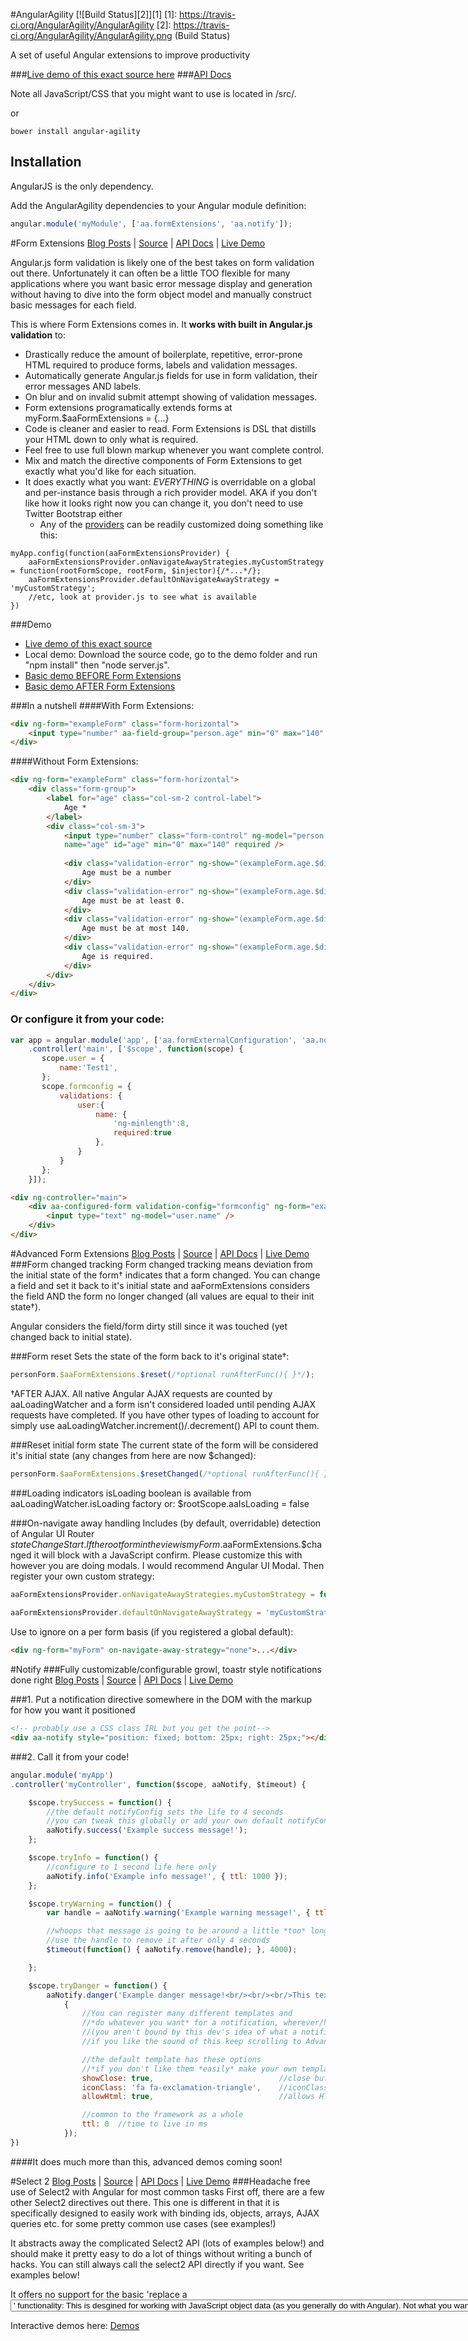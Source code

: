 #AngularAgility
[![Build Status][2]][1]
[1]: https://travis-ci.org/AngularAgility/AngularAgility
[2]: https://travis-ci.org/AngularAgility/AngularAgility.png (Build Status)

A set of useful Angular extensions to improve productivity

###[Live demo of this exact source here](http://angularagility.herokuapp.com/)
###[API Docs](https://github.com/AngularAgility/AngularAgility/wiki/)

Note all JavaScript/CSS that you might want to use is located in /src/*.*

or

```
bower install angular-agility
```

## Installation

AngularJS is the only dependency.

Add the AngularAgility dependencies to your Angular module definition:

```javascript
angular.module('myModule', ['aa.formExtensions', 'aa.notify']);
```

#Form Extensions
[Blog Posts](http://johnculviner.com/category/form-extensions/) |
[Source](https://github.com/AngularAgility/AngularAgility/blob/master/src/aa.formExtensions.js) |
[API Docs](https://github.com/AngularAgility/AngularAgility/wiki/Form-Extensions-API-Docs) |
[Live Demo](http://angularagility.herokuapp.com/#/formExtensions/formExtensions/basic)

Angular.js form validation is likely one of the best takes on form validation out there. Unfortunately it can often be a little TOO flexible for many applications where you want basic error message display and generation
without having to dive into the form object model and manually construct basic messages for each field.

This is where Form Extensions comes in. It **works with built in Angular.js validation** to:
* Drastically reduce the amount of boilerplate, repetitive, error-prone HTML required to produce forms, labels and validation messages.
* Automatically generate Angular.js fields for use in form validation, their error messages AND labels.
* On blur and on invalid submit attempt showing of validation messages.
* Form extensions programatically extends forms at myForm.$aaFormExtensions = {...}
* Code is cleaner and easier to read. Form Extensions is DSL that distills your HTML down to only what is required.
* Feel free to use full blown markup whenever you want complete control.
* Mix and match the directive components of Form Extensions to get exactly what you'd like for each situation.
* It does exactly what you want: *EVERYTHING* is overridable on a global and per-instance basis through a rich provider model. AKA if you don't like how it looks right now you can change it, you don't need to use Twitter Bootstrap either
    * Any of the [providers](https://github.com/AngularAgility/AngularAgility/blob/master/src/formExtensions/provider.js) can be readily customized doing something like this: 
```
myApp.config(function(aaFormExtensionsProvider) {
    aaFormExtensionsProvider.onNavigateAwayStrategies.myCustomStrategy = function(rootFormScope, rootForm, $injector){/*...*/};
    aaFormExtensionsProvider.defaultOnNavigateAwayStrategy = 'myCustomStrategy';
    //etc, look at provider.js to see what is available
})
```

###Demo
* [Live demo of this exact source](http://angularagility.herokuapp.com/)
* Local demo: Download the source code, go to the demo folder and run "npm install" then "node server.js".
* [Basic demo BEFORE Form Extensions](http://plnkr.co/edit/PS0sNo?p=preview)
* [Basic demo AFTER Form Extensions](http://plnkr.co/edit/e8YiZ0?p=preview)

###In a nutshell
####With Form Extensions:

```html
<div ng-form="exampleForm" class="form-horizontal">
    <input type="number" aa-field-group="person.age" min="0" max="140" required>
</div>
```

####Without Form Extensions:

```html
<div ng-form="exampleForm" class="form-horizontal">
    <div class="form-group">
        <label for="age" class="col-sm-2 control-label">
            Age *
        </label>
        <div class="col-sm-3">
            <input type="number" class="form-control" ng-model="person.age" 
            name="age" id="age" min="0" max="140" required />
    
            <div class="validation-error" ng-show="(exampleForm.age.$dirty || invalidSubmitAttempt) && exampleForm.age.$error.number">
                Age must be a number
            </div>
            <div class="validation-error" ng-show="(exampleForm.age.$dirty || invalidSubmitAttempt) && exampleForm.age.$error.min">
                Age must be at least 0.
            </div>
            <div class="validation-error" ng-show="(exampleForm.age.$dirty || invalidSubmitAttempt) && exampleForm.age.$error.max">
                Age must be at most 140.
            </div>
            <div class="validation-error" ng-show="(exampleForm.age.$dirty || invalidSubmitAttempt) && exampleForm.age.$error.required">
                Age is required.
            </div>
        </div>
    </div>
</div>
```

### Or configure it from your code:
```javascript
var app = angular.module('app', ['aa.formExternalConfiguration', 'aa.notify'])
    .controller('main', ['$scope', function(scope) {
       scope.user = {
           name:'Test1',
       };
       scope.formconfig = {
           validations: {
               user:{
                   name: {
                       'ng-minlength':8,
                       required:true
                   },
               }
           }
       };
    }]);
```
```html
<div ng-controller="main">
    <div aa-configured-form validation-config="formconfig" ng-form="exampleForm">
        <input type="text" ng-model="user.name" />
    </div>
</div>
```


#Advanced Form Extensions
[Blog Posts](http://johnculviner.com/category/form-extensions/) |
[Source](https://github.com/AngularAgility/AngularAgility/blob/master/src/aa.formExtensions.js) |
[API Docs](https://github.com/AngularAgility/AngularAgility/wiki/Form-Extensions-API-Docs) |
[Live Demo](http://angularagility.herokuapp.com/#/formExtensions/formExtensions/advanced)
###Form changed tracking
Form changed tracking means deviation from the initial state of the form† indicates that a form changed. You can change a field and set it back to it's initial state and aaFormExtensions considers the field AND the form no longer changed (all values are equal to their init state†).

Angular considers the field/form dirty still since it was touched (yet changed back to initial state).

###Form reset
Sets the state of the form back to it's original state†:
```javascript
personForm.$aaFormExtensions.$reset(/*optional runAfterFunc(){ }*/);
```
†AFTER AJAX. All native Angular AJAX requests are counted by aaLoadingWatcher and a form isn't considered loaded until pending AJAX requests have completed. If you have other types of loading to account for simply use aaLoadingWatcher.increment()/.decrement() API to count them.

###Reset initial form state
The current state of the form will be considered it's initial state (any changes from here are now $changed):

```javascript
personForm.$aaFormExtensions.$resetChanged(/*optional runAfterFunc(){ }*/);
```

###Loading indicators
isLoading boolean is available from aaLoadingWatcher.isLoading factory or:
$rootScope.aaIsLoading = false

###On-navigate away handling
Includes (by default, overridable) detection of Angular UI Router $stateChangeStart. If the root form in the view is myForm.$aaFormExtensions.$changed it will block with a JavaScript confirm. Please customize this with however you are doing modals. I would recommend Angular UI Modal. Then register your own custom strategy:

```javascript
aaFormExtensionsProvider.onNavigateAwayStrategies.myCustomStrategy = function(rootFormScope, rootForm, $injector){/*...*/};
 
aaFormExtensionsProvider.defaultOnNavigateAwayStrategy = 'myCustomStrategy';
```
Use to ignore on a per form basis (if you registered a global default):

```html
<div ng-form="myForm" on-navigate-away-strategy="none">...</div>
```

#Notify
###Fully customizable/configurable growl, toastr style notifications done right
[Blog Posts](http://johnculviner.com/) |
[Source](https://github.com/AngularAgility/AngularAgility/blob/master/src/aa.notify.js) |
[API Docs](https://github.com/AngularAgility/AngularAgility/wiki/Notify-API-Docs) |
[Live Demo](http://angularagility.herokuapp.com/#/notify)

###1. Put a notification directive somewhere in the DOM with the markup for how you want it positioned
```html
<!-- probably use a CSS class IRL but you get the point-->
<div aa-notify style="position: fixed; bottom: 25px; right: 25px;"></div>
```

###2. Call it from your code!
```javascript
angular.module('myApp')
.controller('myController', function($scope, aaNotify, $timeout) {

    $scope.trySuccess = function() {
        //the default notifyConfig sets the life to 4 seconds
        //you can tweak this globally or add your own default notifyConfig
        aaNotify.success('Example success message!');
    };

    $scope.tryInfo = function() {
        //configure to 1 second life here only
        aaNotify.info('Example info message!', { ttl: 1000 });
    };

    $scope.tryWarning = function() {
        var handle = aaNotify.warning('Example warning message!', { ttl: 999999999 });

        //whoops that message is going to be around a little *too* long with that ttl.
        //use the handle to remove it after only 4 seconds
        $timeout(function() { aaNotify.remove(handle); }, 4000);

    };

    $scope.tryDanger = function() {
        aaNotify.danger('Example danger message!<br/><br/><br/>This text after some <br/>s',
            {
                //You can register many different templates and
                //*do whatever you want* for a notification, wherever/however you want!
                //(you aren't bound by this dev's idea of what a notification should look like)
                //if you like the sound of this keep scrolling to Advanced Mode below...

                //the default template has these options
                //*if you don't like them *easily* make your own template!*
                showClose: true,                            //close button
                iconClass: 'fa fa-exclamation-triangle',    //iconClass for a <i></i> style icon to use
                allowHtml: true,                            //allows HTML in the message to render as HTML

                //common to the framework as a whole
                ttl: 0  //time to live in ms
            });
})
```

####It does much more than this, advanced demos coming soon!

#Select 2
[Blog Posts](http://johnculviner.com/) |
[Source](https://github.com/AngularAgility/AngularAgility/blob/master/src/aa.select2.js) |
[API Docs](https://github.com/AngularAgility/AngularAgility/wiki/Select2-Docs) |
[Live Demo](http://angularagility.herokuapp.com/#/select2)
###Headache free use of Select2 with Angular for most common tasks
First off, there are a few other Select2 directives out there. This one is different in that it is specifically designed to easily work with binding ids, objects, arrays, AJAX queries etc. for some pretty common use cases (see examples!)

It abstracts away the complicated Select2 API (lots of examples below!) and should make it pretty easy to do a lot of things without writing a bunch of hacks. You can still always call the select2 API directly if you want. See examples below!

It offers no support for the basic 'replace a <select> list and <option>' functionality: This is desgined for working with JavaScript object data (as you generally do with Angular). Not what you want? Take a look at the AngularUI one.

Interactive demos here:
[Demos](http://angularagility.herokuapp.com/#/select2)  
